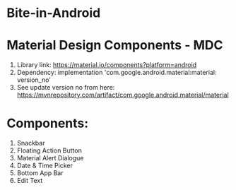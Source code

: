 # Bite-in-Android
# Material Design Components - MDC
01. Library link: https://material.io/components?platform=android
02. Dependency:  implementation 'com.google.android.material:material: version_no'
03. See update version no from here: https://mvnrepository.com/artifact/com.google.android.material/material
# Components: 
01. Snackbar
02. Floating Action Button
03. Material Alert Dialogue
04. Date & Time Picker
05. Bottom App Bar
06. Edit Text
